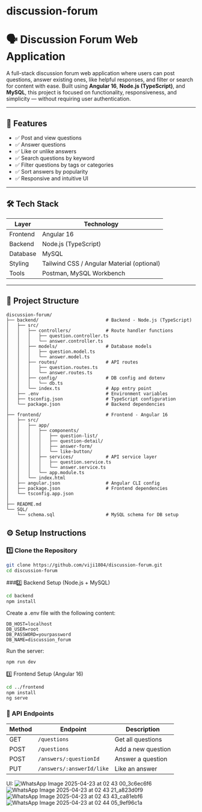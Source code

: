 # discussion-forum
# 🗣️ Discussion Forum Web Application

A full-stack discussion forum web application where users can post questions, answer existing ones, like helpful responses, and filter or search for content with ease. Built using **Angular 16**, **Node.js (TypeScript)**, and **MySQL**, this project is focused on functionality, responsiveness, and simplicity — without requiring user authentication.

---

## 🚀 Features

- ✅ Post and view questions
- ✅ Answer questions
- ✅ Like or unlike answers
- ✅ Search questions by keyword
- ✅ Filter questions by tags or categories
- ✅ Sort answers by popularity
- ✅ Responsive and intuitive UI

---

## 🛠️ Tech Stack

| Layer      | Technology              |
|------------|--------------------------|
| Frontend   | Angular 16               |
| Backend    | Node.js (TypeScript)     |
| Database   | MySQL                    |
| Styling    | Tailwind CSS / Angular Material (optional) |
| Tools      | Postman, MySQL Workbench |

---

## 📁 Project Structure
```pgsql
discussion-forum/
├── backend/                         # Backend - Node.js (TypeScript)
│   ├── src/
│   │   ├── controllers/             # Route handler functions
│   │   │   ├── question.controller.ts
│   │   │   └── answer.controller.ts
│   │   ├── models/                  # Database models
│   │   │   ├── question.model.ts
│   │   │   └── answer.model.ts
│   │   ├── routes/                  # API routes
│   │   │   ├── question.routes.ts
│   │   │   └── answer.routes.ts
│   │   ├── config/                  # DB config and dotenv
│   │   │   └── db.ts
│   │   └── index.ts                 # App entry point
│   ├── .env                         # Environment variables
│   ├── tsconfig.json                # TypeScript configuration
│   └── package.json                 # Backend dependencies
│
├── frontend/                        # Frontend - Angular 16
│   ├── src/
│   │   ├── app/
│   │   │   ├── components/
│   │   │   │   ├── question-list/
│   │   │   │   ├── question-detail/
│   │   │   │   ├── answer-form/
│   │   │   │   └── like-button/
│   │   │   ├── services/            # API service layer
│   │   │   │   ├── question.service.ts
│   │   │   │   └── answer.service.ts
│   │   │   └── app.module.ts
│   │   └── index.html
│   ├── angular.json                 # Angular CLI config
│   ├── package.json                 # Frontend dependencies
│   └── tsconfig.app.json
│
├── README.md
└── SQL/
    └── schema.sql                   # MySQL schema for DB setup
```
## ⚙️ Setup Instructions

### 1️⃣ Clone the Repository

```bash
git clone https://github.com/viji1804/discussion-forum.git
cd discussion-forum
```
###2️⃣ Backend Setup (Node.js + MySQL)
```bash
cd backend
npm install
```
Create a .env file with the following content:
```env
DB_HOST=localhost
DB_USER=root
DB_PASSWORD=yourpassword
DB_NAME=discussion_forum
```

Run the server:
```bash
npm run dev
```
3️⃣ Frontend Setup (Angular 16)
```bash
cd ../frontend
npm install
ng serve
```

### 📌 API Endpoints

| Method | Endpoint                      | Description              |
|--------|-------------------------------|--------------------------|
| GET    | `/questions`                  | Get all questions        |
| POST   | `/questions`                  | Add a new question       |
| POST   | `/answers/:questionId`        | Answer a question        |
| PUT    | `/answers/:answerId/like`     | Like an answer |

UI:
![WhatsApp Image 2025-04-23 at 02 43 00_3c6ec6f6](https://github.com/user-attachments/assets/8060616f-5ff5-4cb8-a862-75167be7cfd3)
![WhatsApp Image 2025-04-23 at 02 43 21_a823d0f9](https://github.com/user-attachments/assets/a9d56bfa-56df-4280-8571-b2f777031c98)
![WhatsApp Image 2025-04-23 at 02 43 43_ca81ebf6](https://github.com/user-attachments/assets/2d336935-01b5-435a-8b21-c99d6476b239)
![WhatsApp Image 2025-04-23 at 02 44 05_9ef96c1a](https://github.com/user-attachments/assets/2ed1db2a-f33e-4950-9a77-82d1824d02fd)




